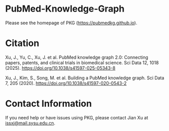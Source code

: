 # PubMed-Knowledge-Graph
Please see the homepage of PKG (https://pubmedkg.github.io).


# Citation
Xu, J., Yu, C., Xu, J. et al. PubMed knowledge graph 2.0: Connecting papers, patents, and clinical trials in biomedical science. Sci Data 12, 1018 (2025). https://doi.org/10.1038/s41597-025-05343-8

Xu, J., Kim, S., Song, M. et al. Building a PubMed knowledge graph. Sci Data 7, 205 (2020). https://doi.org/10.1038/s41597-020-0543-2

# Contact Information
If you need help or have issues using PKG, please contact Jian Xu at issxj@mail.sysu.edu.cn.


